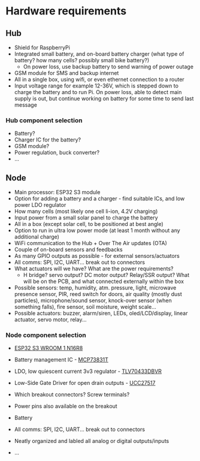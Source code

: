 # Hardware requirements

## Hub
 - Shield for RaspberryPi
 - Integrated small battery, and on-board battery charger (what type of battery? how many cells? possibly small bike battery?)
   - On power loss, use backup battery to send warning of power outage
 - GSM module for SMS and backup internet
 - All in a single box, using wifi, or even ethernet connection to a router
 - Input voltage range for example 12-36V, which is stepped down to charge the battery and to run Pi. On power loss, able to detect
   main supply is out, but continue working on battery for some time to send last message

### Hub component selection
 - Battery?
 - Charger IC for the battery?
 - GSM module?
 - Power regulation, buck converter?
 - ...

## Node
 - Main processor: ESP32 S3 module
 - Option for adding a battery and a charger - find suitable ICs, and low power LDO regulator
 - How many cells (most likely one cell li-ion, 4.2V charging)
 - Input power from a small solar panel to charge the battery
 - All in a box (except solar cell, to be positioned at best angle)
 - Option to run in ultra low power mode (at least 1 month without any additional charge)
 - WiFi communication to the Hub + Over The Air updates (OTA)
 - Couple of on-board sensors and feedbacks
 - As many GPIO outputs as possible - for external sensors/actuators
 - All comms: SPI, I2C, UART... break out to connectors
 - What actuators will we have? What are the power requirements?
   - H bridge? servo output? DC motor output? Relay/SSR output? What will be on the PCB, and what connected externally within the box
 - Possible sensors: temp, humidity, atm. pressure, light, microwave presence sensor, PIR,
   reed switch for doors, air quality (mostly dust particles), microphone/sound sensor,
   knock-over sensor (when something falls), fire sensor, soil moisture, weight scale...
 - Possible actuators: buzzer, alarm/siren, LEDs, oled/LCD/display, linear actuator, servo motor, relay...

### Node component selection
 - [ESP32 S3 WROOM 1 N16R8](https://www.lcsc.com/product-detail/WiFi-Modules_Espressif-Systems-ESP32-S3-WROOM-1-N16R8_C2913202.html)
 - Battery management IC - [MCP73831T](https://www.lcsc.com/product-detail/span-style-background-color-ff0-Battery-span-Management_Microchip-Tech-MCP73831T-2ACI-OT_C424093.html)
 - LDO, low quiescent current 3v3 regulator - [TLV70433DBVR](https://www.lcsc.com/product-detail/Voltage-Regulators-Linear-Low-Drop-Out-span-style-background-color-ff0-LDO-span-Regulators_Texas-Instruments-TLV70433DBVR_C94917.html)
 - Low-Side Gate Driver for open drain outputs - [UCC27517](https://www.lcsc.com/product-detail/Gate-Drivers_Texas-Instruments-UCC27517DBVR_C99395.html)

 - Which breakout connectors? Screw terminals?
 - Power pins also available on the breakout
 - Battery
 - All comms: SPI, I2C, UART... break out to connectors
 - Neatly organized and labled all analog or digital outputs/inputs 
 - ...


